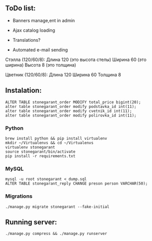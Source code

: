 ## ToDo list:

* Banners manage,ent in admin
* Ajax catalog loading
* Translations?


* Automated e-mail sending

Стэлла (120/60/8):
Длина 120 (это высота стелы)
Ширина 60 (это ширина)
Высота 8 (это толщина)

Цветник (120/60/8):
Длина 120
Ширина 60
Толщина 8

## Instalation:
    ALTER TABLE stonegarant_order MODIFY total_price bigint(20);
    alter table stonegarant_order modify podstavka_id int(11);
    alter table stonegarant_order modify cvetnik_id int(11);
    alter table stonegarant_order modify polirovka_id int(11);

### Python
	
    brew install python && pip install virtualenv
    mkdir ~/Virtualenvs && cd ~/Virtualenvs
    virtualenv stonegarant
    source stonegarant/bin/activate
    pip install -r requirements.txt

### MySQL
    
	mysql -u root stonegarant < dump.sql
	ALTER TABLE stonegarant_reply CHANGE preson person VARCHAR(50);

### Migrations

    ./manage.py migrate stonegarant --fake-initial


## Running server:

	./manage.py compress && ./manage.py runserver
